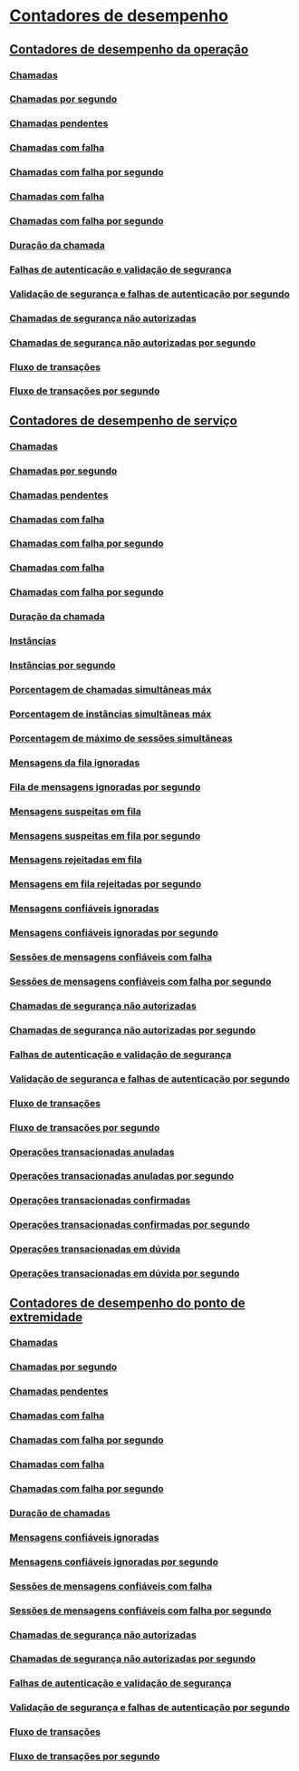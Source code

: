 # [Contadores de desempenho](index.md)
## [Contadores de desempenho da operação](operation-performance-counters.md)
### [Chamadas](calls.md)
### [Chamadas por segundo](calls-per-second.md)
### [Chamadas pendentes](calls-outstanding.md)
### [Chamadas com falha](calls-failed.md)
### [Chamadas com falha por segundo](calls-failed-per-second.md)
### [Chamadas com falha](calls-faulted.md)
### [Chamadas com falha por segundo](calls-faulted-per-second.md)
### [Duração da chamada](call-duration.md)
### [Falhas de autenticação e validação de segurança](security-validation-and-authentication-failures.md)
### [Validação de segurança e falhas de autenticação por segundo](security-validation-and-authentication-failures-per-second.md)
### [Chamadas de segurança não autorizadas](security-calls-not-authorized.md)
### [Chamadas de segurança não autorizadas por segundo](security-calls-not-authorized-per-second.md)
### [Fluxo de transações](transactions-flowed.md)
### [Fluxo de transações por segundo](transactions-flowed-per-second.md)
## [Contadores de desempenho de serviço](service-performance-counters.md)
### [Chamadas](service-calls.md)
### [Chamadas por segundo](service-calls-per-second.md)
### [Chamadas pendentes](service-calls-outstanding.md)
### [Chamadas com falha](service-calls-failed.md)
### [Chamadas com falha por segundo](service-calls-failed-per-second.md)
### [Chamadas com falha](service-calls-faulted.md)
### [Chamadas com falha por segundo](service-calls-faulted-per-second.md)
### [Duração da chamada](service-call-duration.md)
### [Instâncias](instances.md)
### [Instâncias por segundo](instances-per-second.md)
### [Porcentagem de chamadas simultâneas máx](percent-of-max-concurrent-calls.md)
### [Porcentagem de instâncias simultâneas máx](percent-of-max-concurrent-instances.md)
### [Porcentagem de máximo de sessões simultâneas](percent-of-max-concurrent-sessions.md)
### [Mensagens da fila ignoradas](queue-dropped-messages.md)
### [Fila de mensagens ignoradas por segundo](queue-dropped-messages-per-second.md)
### [Mensagens suspeitas em fila](queued-poison-messages.md)
### [Mensagens suspeitas em fila por segundo](queued-poison-messages-per-second.md)
### [Mensagens rejeitadas em fila](queued-rejected-messages.md)
### [Mensagens em fila rejeitadas por segundo](queued-rejected-messages-per-second.md)
### [Mensagens confiáveis ignoradas](reliable-messaging-messages-dropped.md)
### [Mensagens confiáveis ignoradas por segundo](reliable-messaging-messages-dropped-per-second.md)
### [Sessões de mensagens confiáveis com falha](reliable-messaging-sessions-faulted.md)
### [Sessões de mensagens confiáveis com falha por segundo](reliable-messaging-sessions-faulted-per-second.md)
### [Chamadas de segurança não autorizadas](service-security-calls-not-authorized.md)
### [Chamadas de segurança não autorizadas por segundo](service-security-calls-not-authorized-per-second.md)
### [Falhas de autenticação e validação de segurança](service-security-validation-and-authentication-failures.md)
### [Validação de segurança e falhas de autenticação por segundo](service-security-validation-and-authentication-failures-per-second.md)
### [Fluxo de transações](service-transactions-flowed.md)
### [Fluxo de transações por segundo](service-transactions-flowed-per-second.md)
### [Operações transacionadas anuladas](transacted-operations-aborted.md)
### [Operações transacionadas anuladas por segundo](transacted-operations-aborted-per-second.md)
### [Operações transacionadas confirmadas](transacted-operations-committed.md)
### [Operações transacionadas confirmadas por segundo](transacted-operations-committed-per-second.md)
### [Operações transacionadas em dúvida](transacted-operations-in-doubt.md)
### [Operações transacionadas em dúvida por segundo](transacted-operations-in-doubt-per-second.md)
## [Contadores de desempenho do ponto de extremidade](endpoint-performance-counters.md)
### [Chamadas](endpoint-calls.md)
### [Chamadas por segundo](endpoint-calls-per-second.md)
### [Chamadas pendentes](endpoint-calls-outstanding.md)
### [Chamadas com falha](endpoint-calls-failed.md)
### [Chamadas com falha por segundo](endpoint-calls-failed-per-second.md)
### [Chamadas com falha](endpoint-calls-faulted.md)
### [Chamadas com falha por segundo](endpoint-calls-faulted-per-second.md)
### [Duração de chamadas](endpoint-call-duration.md)
### [Mensagens confiáveis ignoradas](endpoint-reliable-messaging-messages-dropped.md)
### [Mensagens confiáveis ignoradas por segundo](endpoint-reliable-messaging-messages-dropped-per-second.md)
### [Sessões de mensagens confiáveis com falha](endpoint-reliable-messaging-sessions-faulted.md)
### [Sessões de mensagens confiáveis com falha por segundo](endpoint-reliable-messaging-sessions-faulted-per-second.md)
### [Chamadas de segurança não autorizadas](endpoint-security-calls-not-authorized.md)
### [Chamadas de segurança não autorizadas por segundo](endpoint-security-calls-not-authorized-per-second.md)
### [Falhas de autenticação e validação de segurança](endpoint-security-validation-and-authentication-failures.md)
### [Validação de segurança e falhas de autenticação por segundo](endpoint-security-validation-and-authentication-failures-per-second.md)
### [Fluxo de transações](endpoint-transactions-flowed.md)
### [Fluxo de transações por segundo](endpoint-transactions-flowed-per-second.md)
